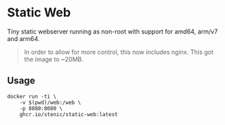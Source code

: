 # Static Web

Tiny static webserver running as non-root with support for amd64, arm/v7 and arm64.

> In order to allow for more control, this now includes nginx. This got the image to ~20MB.

## Usage

```
docker run -ti \
    -v $(pwd)/web:/web \
    -p 8080:8080 \
    ghcr.io/stenic/static-web:latest
```
